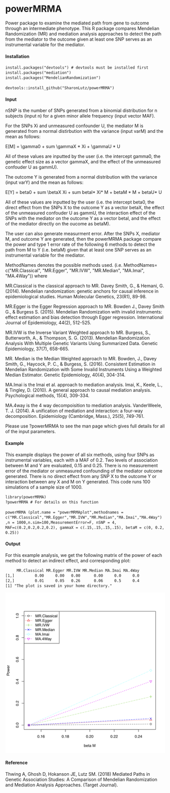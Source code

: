 # powerMRMA
Power package to examine the mediated path from gene to outcome through an intermediate phenotype. This R package compares Mendelian Randomization (MR) and mediation analysis approaches to detect the path from the mediator to the outcome given at least one SNP serves as an instrumental variable for the mediator.

#### Installation
```
install.packages("devtools") # devtools must be installed first
install.packages("mediation")
install.packages("MendelianRandomization")

devtools::install_github("SharonLutz/powerMRMA")
```

#### Input
nSNP is the number of SNPs generated from a binomial distribution for n subjects (input n) for a given minor allele frequency (input vector MAF).

For the SNPs Xi and unmeasured confounder U, the mediator M is generated from a normal distirbution with the variance (input varM) and the mean as follows:

E\[M\] = \gamma0 + sum \gammaX * Xi + \gammaU * U

All of these values are inputted by the user (i.e. the intercept gamma0, the genetic effect size as a vector gammaX, and the effect of the unmeasured confouder U as gammU).

The outcome Y is generated from a normal distribution with the variance (input varY) and the mean as follows:

E\[Y\] = beta0 + sum \betaX Xi + sum betaI* Xi* M + betaM * M + betaU* U 

All of these values are inputted by the user (i.e. the intercept beta0, the direct effect from the SNPs X to the outcome Y as a vector betaX, the effect of the unmeasured confouder U as gammU, the interaction effect of the SNPs with the mediator on the outcome Y as a vector betaI, and the effect of the mediator directly on the oucome as betaM).

The user can also generate measurment error. After the SNPs X, mediator M, and outcome Y are generated, then the powerMRMA package compare the power and type 1 error rate of the following 6 methods to detect the path from M to Y (i.e. betaM) given that at least one SNP serves as an instrumental variable for the mediator.

MethodNames denotes the possible methods used. (i.e. MethodNames= c("MR.Classical", "MR.Egger", "MR.IVW", "MR.Median", "MA.Imai", "MA.4Way")) where 

MR.Classical is the classical approach to MR.
Davey Smith, G., & Hemani, G. (2014). Mendelian randomization: genetic anchors for causal inference in epidemiological studies. Human Molecular Genetics, 23(R1), 89-98. 

MR.Egger is the Egger Regression approach to MR.
Bowden J., Davey Smith G., & Burgess S. (2015). Mendelian Randomization with invalid instruments: effect estimation and bias detection through Egger regression. International Journal of Epidemiology, 44(2), 512-525. 

MR.IVW is the Inverse Variant Weighted approach to MR.
Burgess, S., Butterworth, A., & Thompson, S. G. (2013). Mendelian Randomization Analysis With Multiple Genetic Variants Using Summarized Data. Genetic Epidemiology, 37(7), 658-665.

MR. Median is the Median Weighted approach to MR.
Bowden, J., Davey Smith, G., Haycock, P. C., & Burgess, S. (2016). Consistent Estimation in Mendelian Randomization with Some Invalid Instruments Using a Weighted Median Estimator. Genetic Epidemiology, 40(4), 304-314. 

MA.Imai is the Imai et al. approach to mediation analysis.
Imai, K., Keele, L., & Tingley, D. (2010). A general approach to causal mediation analysis. Psychological methods, 15(4), 309-334.

MA.4way is the 4 way decompoisition to mediation analysis.
VanderWeele, T. J. (2014). A unification of mediation and interaction: a four-way decomposition. Epidemiology (Cambridge, Mass.), 25(5), 749-761. 

Please use ?powerMRMA to see the man page which gives full details for all of the input parameters.

#### Example
This example displays the power of all six methods, using four SNPs as instrumental variables, each with a MAF of 0.2. Two levels of association between M and Y are evaluated, 0.15 and 0.25. There is no measurement error of the mediator or unmeasured confounding of the mediator outcome generated. There is no direct effect from any SNP X to the outcome Y or interaction between any X and M on Y generated. This code runs 100 simulations of a sample size of 1000.
```
library(powerMRMA)
?powerMRMA # For details on this function

powerMRMA (plot.name = "powerMRMAplot",methodnames = c("MR.Classical","MR.Egger","MR.IVW","MR.Median","MA.Imai","MA.4Way")
,n = 1000,n.sim=100,MeasurementError=F, nSNP = 4, MAF=c(0.2,0.2,0.2,0.2), gammaX = c(.15,.15,.15,.15), betaM = c(0, 0.2, 0.25))

```

#### Output
For this example analysis, we get the following matrix of the power of each method to detect an indirect effect, and corresponding plot:

```
     MR.Classical MR.Egger MR.IVW MR.Median MA.Imai MA.4Way
[1,]         0.00     0.00   0.00      0.00     0.0     0.0
[2,]         0.01     0.05   0.26      0.06     0.5     0.4
[1] "The plot is saved in your home directory."
```
<img src="https://github.com/SharonLutz/powerMRMA/blob/master/powerMRMAplot.png" width="600">

#### Reference
Thwing A, Ghosh D, Hokanson JE, Lutz SM. (2018) Mediated Paths in Genetic Association Studies: A Comparison of Mendelian Randomization and Mediation Analysis Approaches. (Target Journal).

